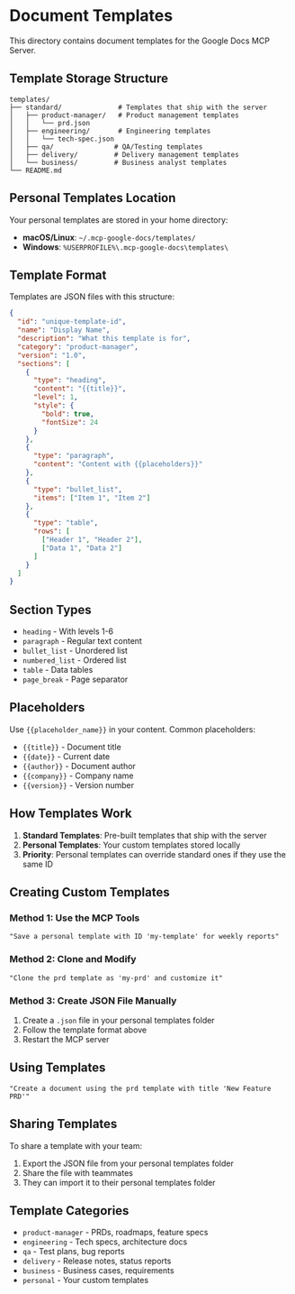 # Document Templates

This directory contains document templates for the Google Docs MCP Server.

## Template Storage Structure

```
templates/
├── standard/              # Templates that ship with the server
│   ├── product-manager/   # Product management templates
│   │   └── prd.json
│   ├── engineering/       # Engineering templates
│   │   └── tech-spec.json
│   ├── qa/               # QA/Testing templates
│   ├── delivery/         # Delivery management templates
│   └── business/         # Business analyst templates
└── README.md
```

## Personal Templates Location

Your personal templates are stored in your home directory:
- **macOS/Linux**: `~/.mcp-google-docs/templates/`
- **Windows**: `%USERPROFILE%\.mcp-google-docs\templates\`

## Template Format

Templates are JSON files with this structure:

```json
{
  "id": "unique-template-id",
  "name": "Display Name",
  "description": "What this template is for",
  "category": "product-manager",
  "version": "1.0",
  "sections": [
    {
      "type": "heading",
      "content": "{{title}}",
      "level": 1,
      "style": {
        "bold": true,
        "fontSize": 24
      }
    },
    {
      "type": "paragraph",
      "content": "Content with {{placeholders}}"
    },
    {
      "type": "bullet_list",
      "items": ["Item 1", "Item 2"]
    },
    {
      "type": "table",
      "rows": [
        ["Header 1", "Header 2"],
        ["Data 1", "Data 2"]
      ]
    }
  ]
}
```

## Section Types

- `heading` - With levels 1-6
- `paragraph` - Regular text content
- `bullet_list` - Unordered list
- `numbered_list` - Ordered list
- `table` - Data tables
- `page_break` - Page separator

## Placeholders

Use `{{placeholder_name}}` in your content. Common placeholders:
- `{{title}}` - Document title
- `{{date}}` - Current date
- `{{author}}` - Document author
- `{{company}}` - Company name
- `{{version}}` - Version number

## How Templates Work

1. **Standard Templates**: Pre-built templates that ship with the server
2. **Personal Templates**: Your custom templates stored locally
3. **Priority**: Personal templates can override standard ones if they use the same ID

## Creating Custom Templates

### Method 1: Use the MCP Tools
```
"Save a personal template with ID 'my-template' for weekly reports"
```

### Method 2: Clone and Modify
```
"Clone the prd template as 'my-prd' and customize it"
```

### Method 3: Create JSON File Manually
1. Create a `.json` file in your personal templates folder
2. Follow the template format above
3. Restart the MCP server

## Using Templates

```
"Create a document using the prd template with title 'New Feature PRD'"
```

## Sharing Templates

To share a template with your team:
1. Export the JSON file from your personal templates folder
2. Share the file with teammates
3. They can import it to their personal templates folder

## Template Categories

- `product-manager` - PRDs, roadmaps, feature specs
- `engineering` - Tech specs, architecture docs
- `qa` - Test plans, bug reports
- `delivery` - Release notes, status reports
- `business` - Business cases, requirements
- `personal` - Your custom templates